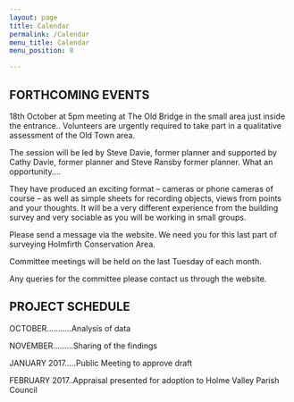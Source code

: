 ```yaml
---
layout: page
title: Calendar
permalink: /Calendar
menu_title: Calendar
menu_position: 8

---
```

## FORTHCOMING EVENTS

18th October at 5pm meeting at The Old Bridge in the small area just inside the entrance..  Volunteers are urgently required to take part in a qualitative assessment of the Old Town area.  

The session will be led by Steve Davie, former planner and supported by Cathy Davie, former planner and Steve Ransby former planner.  What an opportunity….

They have produced an exciting format – cameras or phone cameras of course – as well as simple sheets for recording objects, views from points and your thoughts.  It will be a very different experience from the building survey and very sociable as you will be working in small groups.

Please send a message via the website.  We need you for this last part of surveying Holmfirth Conservation Area.


Committee meetings will be held on the last Tuesday of each month.

Any queries for the committee please contact us through the website.

## PROJECT SCHEDULE

OCTOBER...........Analysis of data

NOVEMBER.........Sharing of the findings

JANUARY 2017.....Public Meeting to approve draft

FEBRUARY 2017..Appraisal presented for adoption to Holme Valley Parish Council




